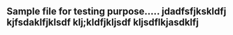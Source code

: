 Sample file for testing purpose.....
jdadfsfjkskldfj
kjfsdaklfjklsdf
klj;kldfjkljsdf
kljsdflkjasdklfj
------------------------------
